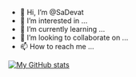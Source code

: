 - 👋 Hi, I’m @SaDevat
- 👀 I’m interested in ...
- 🌱 I’m currently learning ...
- 💞️ I’m looking to collaborate on ...
- 📫 How to reach me ...

[![My GitHub stats](https://github-readme-stats.vercel.app/api?username=SaDevat)](https://github.com/SaDevat/github-readme-stats&theme=radical)
